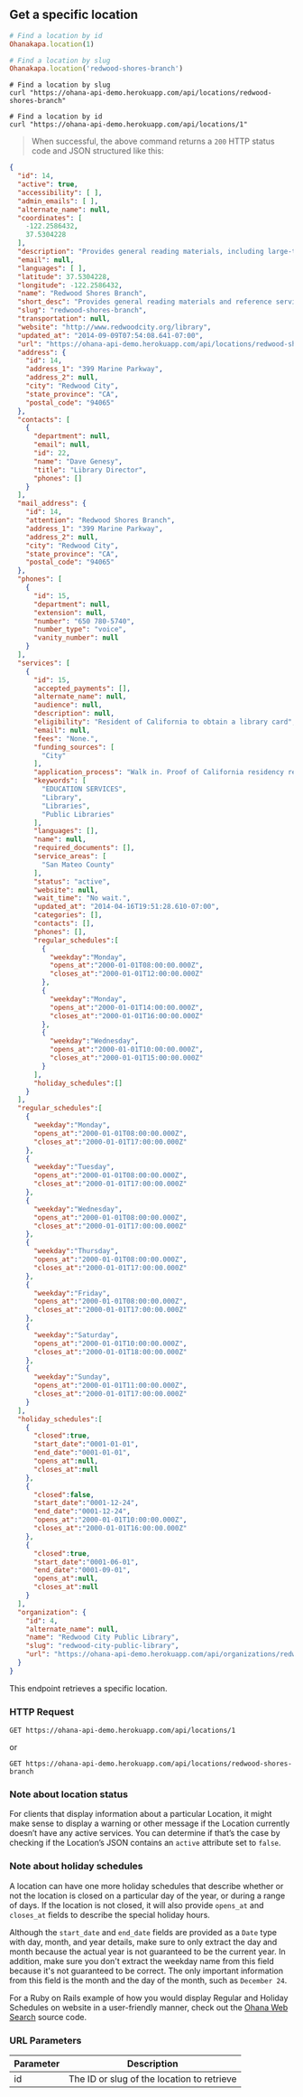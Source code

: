 ## Get a specific location

```ruby
# Find a location by id
Ohanakapa.location(1)

# Find a location by slug
Ohanakapa.location('redwood-shores-branch')
```

```shell
# Find a location by slug
curl "https://ohana-api-demo.herokuapp.com/api/locations/redwood-shores-branch"

# Find a location by id
curl "https://ohana-api-demo.herokuapp.com/api/locations/1"
```

> When successful, the above command returns a `200` HTTP status code and JSON
> structured like this:

```json
{
  "id": 14,
  "active": true,
  "accessibility": [ ],
  "admin_emails": [ ],
  "alternate_name": null,
  "coordinates": [
    -122.2586432,
    37.5304228
  ],
  "description": "Provides general reading materials, including large-type books, videos, music cassettes and CDs, and books on tape. Offers children's programs and a Summer Reading Club. Meeting room is available to nonprofit groups. Participates in the Peninsula Library System.",
  "email": null,
  "languages": [ ],
  "latitude": 37.5304228,
  "longitude": -122.2586432,
  "name": "Redwood Shores Branch",
  "short_desc": "Provides general reading materials and reference services.",
  "slug": "redwood-shores-branch",
  "transportation": null,
  "website": "http://www.redwoodcity.org/library",
  "updated_at": "2014-09-09T07:54:08.641-07:00",
  "url": "https://ohana-api-demo.herokuapp.com/api/locations/redwood-shores-branch",
  "address": {
    "id": 14,
    "address_1": "399 Marine Parkway",
    "address_2": null,
    "city": "Redwood City",
    "state_province": "CA",
    "postal_code": "94065"
  },
  "contacts": [
    {
      "department": null,
      "email": null,
      "id": 22,
      "name": "Dave Genesy",
      "title": "Library Director",
      "phones": []
    }
  ],
  "mail_address": {
    "id": 14,
    "attention": "Redwood Shores Branch",
    "address_1": "399 Marine Parkway",
    "address_2": null,
    "city": "Redwood City",
    "state_province": "CA",
    "postal_code": "94065"
  },
  "phones": [
    {
      "id": 15,
      "department": null,
      "extension": null,
      "number": "650 780-5740",
      "number_type": "voice",
      "vanity_number": null
    }
  ],
  "services": [
    {
      "id": 15,
      "accepted_payments": [],
      "alternate_name": null,
      "audience": null,
      "description": null,
      "eligibility": "Resident of California to obtain a library card",
      "email": null,
      "fees": "None.",
      "funding_sources": [
        "City"
      ],
      "application_process": "Walk in. Proof of California residency required to receive a library card.",
      "keywords": [
        "EDUCATION SERVICES",
        "Library",
        "Libraries",
        "Public Libraries"
      ],
      "languages": [],
      "name": null,
      "required_documents": [],
      "service_areas": [
        "San Mateo County"
      ],
      "status": "active",
      "website": null,
      "wait_time": "No wait.",
      "updated_at": "2014-04-16T19:51:28.610-07:00",
      "categories": [],
      "contacts": [],
      "phones": [],
      "regular_schedules":[
        {
          "weekday":"Monday",
          "opens_at":"2000-01-01T08:00:00.000Z",
          "closes_at":"2000-01-01T12:00:00.000Z"
        },
        {
          "weekday":"Monday",
          "opens_at":"2000-01-01T14:00:00.000Z",
          "closes_at":"2000-01-01T16:00:00.000Z"
        },
        {
          "weekday":"Wednesday",
          "opens_at":"2000-01-01T10:00:00.000Z",
          "closes_at":"2000-01-01T15:00:00.000Z"
        }
      ],
      "holiday_schedules":[]
    }
  ],
  "regular_schedules":[
    {
      "weekday":"Monday",
      "opens_at":"2000-01-01T08:00:00.000Z",
      "closes_at":"2000-01-01T17:00:00.000Z"
    },
    {
      "weekday":"Tuesday",
      "opens_at":"2000-01-01T08:00:00.000Z",
      "closes_at":"2000-01-01T17:00:00.000Z"
    },
    {
      "weekday":"Wednesday",
      "opens_at":"2000-01-01T08:00:00.000Z",
      "closes_at":"2000-01-01T17:00:00.000Z"
    },
    {
      "weekday":"Thursday",
      "opens_at":"2000-01-01T08:00:00.000Z",
      "closes_at":"2000-01-01T17:00:00.000Z"
    },
    {
      "weekday":"Friday",
      "opens_at":"2000-01-01T08:00:00.000Z",
      "closes_at":"2000-01-01T17:00:00.000Z"
    },
    {
      "weekday":"Saturday",
      "opens_at":"2000-01-01T10:00:00.000Z",
      "closes_at":"2000-01-01T18:00:00.000Z"
    },
    {
      "weekday":"Sunday",
      "opens_at":"2000-01-01T11:00:00.000Z",
      "closes_at":"2000-01-01T17:00:00.000Z"
    }
  ],
  "holiday_schedules":[
    {
      "closed":true,
      "start_date":"0001-01-01",
      "end_date":"0001-01-01",
      "opens_at":null,
      "closes_at":null
    },
    {
      "closed":false,
      "start_date":"0001-12-24",
      "end_date":"0001-12-24",
      "opens_at":"2000-01-01T10:00:00.000Z",
      "closes_at":"2000-01-01T16:00:00.000Z"
    },
    {
      "closed":true,
      "start_date":"0001-06-01",
      "end_date":"0001-09-01",
      "opens_at":null,
      "closes_at":null
    }
  ],
  "organization": {
    "id": 4,
    "alternate_name": null,
    "name": "Redwood City Public Library",
    "slug": "redwood-city-public-library",
    "url": "https://ohana-api-demo.herokuapp.com/api/organizations/redwood-city-public-library",
  }
}
```

This endpoint retrieves a specific location.

### HTTP Request

`GET https://ohana-api-demo.herokuapp.com/api/locations/1`

or

`GET https://ohana-api-demo.herokuapp.com/api/locations/redwood-shores-branch`

### Note about location status
For clients that display information about a particular Location, it
might make sense to display a warning or other message if the Location
currently doesn’t have any active services. You can determine if that’s
the case by checking if the Location’s JSON contains an `active`
attribute set to `false`.

### Note about holiday schedules
A location can have one more holiday schedules that describe whether or not the location is closed on a particular day of the year, or during a range of days. If the location is not closed, it will also provide `opens_at` and `closes_at` fields to describe the special holiday hours.

Although the `start_date` and `end_date` fields are provided as a `Date` type with day, month, and year details, make sure to only extract the day and month because the actual year is not guaranteed to be the current year. In addition, make sure you don't extract the weekday name from this field because it's not guaranteed to be correct. The only important information from this field is the month and the day of the month, such as `December 24`.

For a Ruby on Rails example of how you would display Regular and Holiday Schedules on website in a user-friendly manner, check out the [Ohana Web Search](https://github.com/codeforamerica/ohana-web-search/blob/master/app/helpers/schedules_helper.rb) source code.

### URL Parameters

Parameter | Description
--------- | -----------
id | The ID or slug of the location to retrieve
